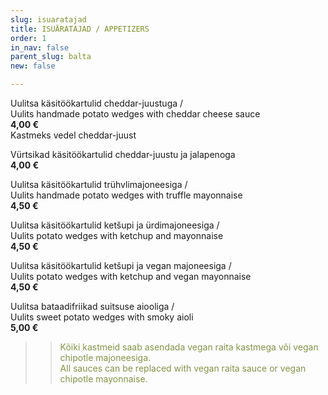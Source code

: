 ```yaml
---
slug: isuaratajad
title: ISUÄRATAJAD / APPETIZERS
order: 1
in_nav: false
parent_slug: balta
new: false

---
```

Uulitsa käsitöökartulid cheddar-juustuga /  
Uulits handmade potato wedges with cheddar cheese sauce  
**4,00 €**  
<span class="koostis">Kastmeks vedel cheddar-juust</span>

<span class="spicy"></span>
Vürtsikad käsitöökartulid cheddar-juustu ja jalapenoga  
**4,00 €**

Uulitsa käsitöökartulid trühvlimajoneesiga /  
Uulits handmade potato wedges with truffle mayonnaise  
**4,50 €**

Uulitsa käsitöökartulid ketšupi ja ürdimajoneesiga /  
Uulits potato wedges with ketchup and mayonnaise  
**4,50 €**

Uulitsa käsitöökartulid ketšupi ja vegan majoneesiga /  
Uulits potato wedges with ketchup and vegan mayonnaise  
**4,50 €**  
<span class="vegan"></span>

<span class="special"></span>
Uulitsa bataadifriikad suitsuse aiooliga /  
Uulits sweet potato wedges with smoky aioli  
**5,00 €**

> </span>

> > <span style="color: #839446;">Kõiki kastmeid saab asendada vegan raita kastmega või vegan chipotle majoneesiga.  
> > All sauces can be replaced with vegan raita sauce or vegan chipotle mayonnaise.</span>
> >
> > <span class="vege"></span><span class="vegan"></span>